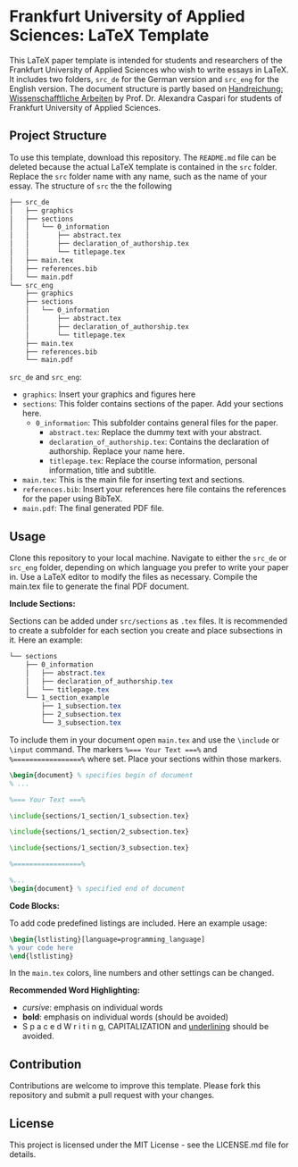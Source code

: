 # Frankfurt University of Applied Sciences: LaTeX Template

This LaTeX paper template is intended for students and researchers of the Frankfurt University of Applied Sciences who wish to write essays in LaTeX. It includes two folders, `src_de` for the German version and `src_eng` for the English version. The document structure is partly based on [Handreichung: Wissenschafftliche Arbeiten](https://www.yumpu.com/de/document/read/31685236/handreichung-wissenschaftliche-arbeiten-elearning-der-fh-) by Prof. Dr. Alexandra Caspari for students of Frankfurt University of Applied Sciences.

## Project Structure

To use this template, download this repository. The `README.md` file can be deleted because the actual LaTeX template is contained in the `src` folder. Replace the `src` folder name with any name, such as the name of your essay. The structure of `src` the the following

```bash
├── src_de
│   ├── graphics
│   ├── sections
│   │   └── 0_information
│   │       ├── abstract.tex
│   │       ├── declaration_of_authorship.tex
│   │       └── titlepage.tex
│   ├── main.tex
│   ├── references.bib
│   └── main.pdf
└── src_eng
    ├── graphics
    ├── sections
    │   └── 0_information
    │       ├── abstract.tex
    │       ├── declaration_of_authorship.tex
    │       └── titlepage.tex
    ├── main.tex
    ├── references.bib
    └── main.pdf
```

`src_de` and `src_eng`:
- `graphics`: Insert your graphics and figures here 
- `sections`: This folder contains sections of the paper. Add your sections here.
  - `0_information`: This subfolder contains general files for the paper.
    - `abstract.tex`: Replace the dummy text with your abstract.
    - `declaration_of_authorship.tex`: Contains the declaration of authorship. Replace your name here.
    - `titlepage.tex`: Replace the course information, personal information, title and subtitle.
- `main.tex`: This is the main file for inserting text and sections.
- `references.bib`: Insert your references here file contains the references for the paper using BibTeX.
- `main.pdf`: The final generated PDF file.

## Usage

Clone this repository to your local machine. Navigate to either the `src_de` or `src_eng` folder, depending on which language you prefer to write your paper in. Use a LaTeX editor to modify the files as necessary. Compile the main.tex file to generate the final PDF document.


**Include Sections:**

Sections can be added under `src/sections` as `.tex` files. It is recommended to create a subfolder for each section you create and place subsections in it. Here an example:

```css
└── sections
    ├── 0_information
    │   ├── abstract.tex
    │   ├── declaration_of_authorship.tex
    │   └── titlepage.tex
    └── 1_section_example
        ├── 1_subsection.tex
        ├── 2_subsection.tex
        └── 3_subsection.tex
```

To include them in your document open `main.tex` and use the `\include` or `\input` command. The markers `%=== Your Text ===%` and `%=================%` where set. Place your sections within those markers.

```tex
\begin{document} % specifies begin of document
% ...

%=== Your Text ===%

\include{sections/1_section/1_subsection.tex}

\include{sections/1_section/2_subsection.tex}

\include{sections/1_section/3_subsection.tex}

%=================%

%...
\begin{document} % specified end of document
```

**Code Blocks:**

To add code predefined listings are included. Here an example usage:

```tex
\begin{lstlisting}[language=programming_language]
% your code here
\end{lstlisting}
```

In the `main.tex` colors, line numbers and other settings can be changed. 

**Recommended Word Highlighting:**

- *cursive*: emphasis on individual words
- **bold**: emphasis on individual words (should be avoided)
- S p a c e d  W r i t i n g, CAPITALIZATION and <u>underlining</u> should be avoided.

## Contribution

Contributions are welcome to improve this template. Please fork this repository and submit a pull request with your changes. 

## License

This project is licensed under the MIT License - see the LICENSE.md file for details.